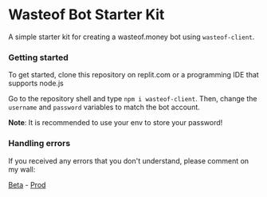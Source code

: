 # Wasteof Bot Starter Kit
A simple starter kit for creating a wasteof.money bot using `wasteof-client`.
### Getting started
To get started, clone this repository on replit.com or a programming IDE that supports node.js

Go to the repository shell and type `npm i wasteof-client`. Then, change the `username` and `password` variables to match the bot account.

**Note**: It is recommended to use your env to store your password!

### Handling errors
If you received any errors that you don't understand, please comment on my wall:

[Beta](https://beta.wasteof.money/users/justlanksy/wall) - [Prod](https://wasteof.money/users/justlanksy/wall)
